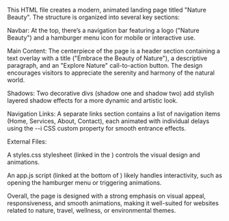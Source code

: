 This HTML file creates a modern, animated landing page titled "Nature Beauty". The structure is organized into several key sections:

Navbar: At the top, there’s a navigation bar featuring a logo ("Nature Beauty") and a hamburger menu icon for mobile or interactive use.

Main Content: The centerpiece of the page is a header section containing a text overlay with a title ("Embrace the Beauty of Nature"), a descriptive paragraph, and an "Explore Nature" call-to-action button. The design encourages visitors to appreciate the serenity and harmony of the natural world.

Shadows: Two decorative divs (shadow one and shadow two) add stylish layered shadow effects for a more dynamic and artistic look.

Navigation Links: A separate links section contains a list of navigation items (Home, Services, About, Contact), each animated with individual delays using the --i CSS custom property for smooth entrance effects.

External Files:

A styles.css stylesheet (linked in the <head>) controls the visual design and animations.

An app.js script (linked at the bottom of <body>) likely handles interactivity, such as opening the hamburger menu or triggering animations.

Overall, the page is designed with a strong emphasis on visual appeal, responsiveness, and smooth animations, making it well-suited for websites related to nature, travel, wellness, or environmental themes.
